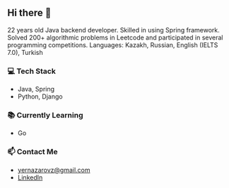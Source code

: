 ## Hi there 👋

22 years old Java backend developer. Skilled in using Spring framework. Solved 200+ algorithmic problems in Leetcode and participated in several programming competitions. Languages: Kazakh, Russian, English (IELTS 7.0), Turkish

### 💻 Tech Stack

- Java, Spring
- Python, Django

### 📚 Currently Learning

- Go

<!-- ### 🔭 My Projects

- [Project 1]
- [Project 2]
- [Project 3]
- [Project 4] -->

### 📫 Contact Me

- yernazarovz@gmail.com
- [LinkedIn](https://www.linkedin.com/in/zhandos-yernazarov-b739801a7/)
